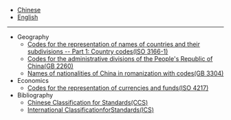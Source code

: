 
- [Chinese](readme.md)
- [English](readme_en.md)

----------------------------
- Geography
  - [Codes for the representation of names of countries and their subdivisions -- Part 1: Country codes(ISO 3166-1)](ISO_3166_1)
  - [Codes for the administrative divisions of the People's Republic of China(GB 2260)](GB_2260)
  - [Names of nationalities of China in romanization with codes(GB 3304)](GB_3304)
- Economics
  - [Codes for the representation of currencies and funds(ISO 4217)](ISO_4217)
- Bibliography
  - [Chinese Classification for Standards(CCS)](CCS)
  - [International ClassificationforStandards(ICS)](ICS)